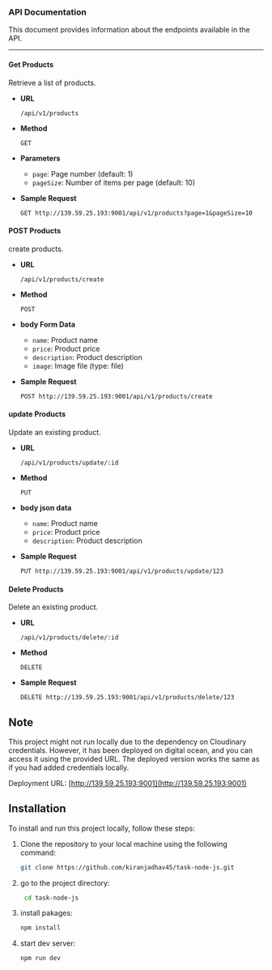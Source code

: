 ### API Documentation

This document provides information about the endpoints available in the API.

---

#### Get Products

Retrieve a list of products.

- **URL**

  `/api/v1/products`

- **Method**

  `GET`

- **Parameters**

  - `page`: Page number (default: 1)
  - `pageSize`: Number of items per page (default: 10)

- **Sample Request**

  ```http
  GET http://139.59.25.193:9001/api/v1/products?page=1&pageSize=10
  ```

#### POST Products

create products.

- **URL**

  `/api/v1/products/create`

- **Method**

  `POST`

- **body Form Data**

  - `name`: Product name
  - `price`: Product price
  - `description`: Product description
  - `image`: Image file (type: file)

- **Sample Request**

  ```http
  POST http://139.59.25.193:9001/api/v1/products/create
  ```

#### update Products

Update an existing product.

- **URL**

  `/api/v1/products/update/:id`

- **Method**

  `PUT`

- **body json data**

  - `name`: Product name
  - `price`: Product price
  - `description`: Product description

- **Sample Request**

  ```http
  PUT http://139.59.25.193:9001/api/v1/products/update/123
  ```

#### Delete Products

Delete an existing product.

- **URL**

  `/api/v1/products/delete/:id`

- **Method**

  `DELETE`

- **Sample Request**

  ```http
  DELETE http://139.59.25.193:9001/api/v1/products/delete/123

  ```

## Note

This project might not run locally due to the dependency on Cloudinary credentials. However, it has been deployed on digital ocean, and you can access it using the provided URL. The deployed version works the same as if you had added credentials locally.

Deployment URL: [http://139.59.25.193:9001](http://139.59.25.193:9001)

## Installation

To install and run this project locally, follow these steps:

1. Clone the repository to your local machine using the following command:

   ```bash
   git clone https://github.com/kiranjadhav45/task-node-js.git
   ```

2. go to the project directory:

   ```bash
    cd task-node-js
   ```

3. install pakages:

   ```bash
   npm install
   ```

4. start dev server:
   ```bash
   npm run dev
   ```

